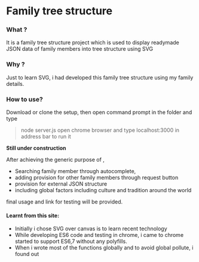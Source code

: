 # Family tree structure

### What ?
It is a family tree structure project which is used to display readymade JSON data of family members into tree structure using 
SVG

### Why ?
Just to learn SVG, i had developed this family tree structure using my family details.


### How to use?

Download or clone the setup, then open command prompt in the folder and type
> node server.js
> open chrome browser and type localhost:3000 in address bar to run it

**Still under construction**

After achieving the generic purpose of ,

- Searching family member through autocomplete,
- adding provision for other family members through request button
- provision for external JSON structure
- including global factors including culture and tradition around the world

final usage and link for testing will be provided.

#### Learnt from this site:

- Initially i chose SVG over canvas is to learn recent technology
- While developing ES6 code and testing in chrome, i came to chrome started to support ES6,7 without any polyfills.
- When i wrote most of the functions globally and to avoid global pollute, i found out <script type="module"> makes the file encapsulated.
- I struggled mixing up html and svg together.
  
**Learned**
- new namespace for SVG in order to create new SVG elements
- SVG path element
- how to reuse the code in DOM 
- Recursion

- Started with variable width size and ended up with faulty SVG path lines. 
- Again started with fresh thoughts to design with fixed width and drawn with single svg using a pattern found.
- Achieving the pattern with some formulas was helpful in designing the tree perfectly (attached paper images).
- Rewrote the most of the logic more than 3 times with resusability in mind.
- Focusing on building the tree with many combinations by leaving misc features like person picture and cosmetics changes.
- Fortunately, ForeignObject element in SVG came to resue for DOM structure. Initially i thought ForeignObject is bad practice.
- Trying to figure out any design pattern can be useful in my code.
- Datalist for input autocomplete and dropped the idea since it has some limitations. I want to have event handlers on those options.

- Domain like imarun.com is hosted in Apache server and i cannot host in node js server since Web host provider didnt provide access.
- I can host nodejs app in AWS / Heroku
- I can able to host web services and static files in same server itself

**Update 7/9/20**
- Hosted nodejs Express app as backend api service in AWS and learnt CORS also to connect, allow single origin
- Connected with mongodb
- hosted my files frontend files in imarun.com